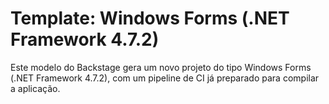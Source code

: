 # Template: Windows Forms (.NET Framework 4.7.2)

Este modelo do Backstage gera um novo projeto do tipo Windows Forms (.NET Framework 4.7.2), com um pipeline de CI já preparado para compilar a aplicação.
